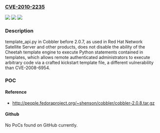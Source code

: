 ### [CVE-2010-2235](https://cve.mitre.org/cgi-bin/cvename.cgi?name=CVE-2010-2235)
![](https://img.shields.io/static/v1?label=Product&message=n%2Fa&color=blue)
![](https://img.shields.io/static/v1?label=Version&message=n%2Fa&color=blue)
![](https://img.shields.io/static/v1?label=Vulnerability&message=n%2Fa&color=brighgreen)

### Description

template_api.py in Cobbler before 2.0.7, as used in Red Hat Network Satellite Server and other products, does not disable the ability of the Cheetah template engine to execute Python statements contained in templates, which allows remote authenticated administrators to execute arbitrary code via a crafted kickstart template file, a different vulnerability than CVE-2008-6954.

### POC

#### Reference
- http://people.fedoraproject.org/~shenson/cobbler/cobbler-2.0.8.tar.gz

#### Github
No PoCs found on GitHub currently.

